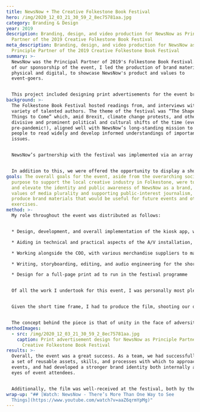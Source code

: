 ```yaml
---
title: NewsNow + The Creative Folkestone Book Festival
hero: /img/2020_12_03_21_30_59_2_8ec75781aa.jpg
category: Branding & Design
year: 2019
description: Branding, design, and video production for NewsNow as Principle
  Partner of the 2019 Creative Folkestone Book Festival
meta_description: Branding, design, and video production for NewsNow as
  Principle Partner of the 2019 Creative Folkestone Book Festival
summary: >-
  NewsNow was the Principal Partner of 2019's Folkestone Book Festival. As part
  of our sponsorship of the event, I led the production of brand materials, both
  physical and digital, to showcase NewsNow's product and values to
  event-goers. 


  This project included designing print advertisements for the event brochures and helping to develop and install Raspberry-Pi-powered video kiosks throughout the venue which displayed a rolling feed of headlines, interspersed with a promotional video. I also wrote, produced, and edited the video, which was shown on the main stage before each talk.
background: >-
  The Folkestone Book Festival hosted readings from, and interviews with a
  variety of talented authors. The theme of the festival was “The Shape of
  Things to Come” which, amid Brexit, climate change protests, and other
  divisive and prominent political and cultural shifts of the time (even
  pre-pandemic!), aligned well with NewsNow’s long-standing mission to enable
  people to read widely and develop informed understandings of important
  issues. 


  NewsNow’s partnership with the festival was implemented via an array of digital kiosks placed around the festival venue, displaying a bespoke web app that showed the latest news headlines and imagery on a variety of topics, directly from our API, running on Raspberry Pis. 


  In addition to this, we were offered the opportunity to display a short promotional film, both in the main auditorium before each event, and intermittently on our kiosks.
goals: The overall goals for the event, aside from the overarching social
  purpose to support the local creative industry in Folkestone, were to develop
  and elevate the identity and public awareness of NewsNow as a brand, and its
  values of media plurality and supporting public-interest journalism, and to
  produce brand materials that would be useful for future events and other brand
  exercises.
method: >-
  My role throughout the event was distributed as follows:


  * Design, development, and overall implementation of the kiosk app, working closely with the company directors and the development team, and as the sole designer

  * Aiding in technical and practical aspects of the A/V installation, from display panel technology specifications to prototype setups, to the physical installation of our Raspberry Pi units on location

  * Working alongside the COO, with various merchandise suppliers to manage our promotional merchandise for the event, supplying print-ready design files and quality control

  * Writing, storyboarding, editing, and audio engineering for the short film, in a collaborative process with the directors and editorial team

  * Design for a full-page print ad to run in the festival programme


  Of all the work I undertook for this event, I was personally most pleased with the short film, which was very well received, and required a diverse skill set that I am not often able to employ in my profession, and I have a long-standing love for linear media (both audio and video) production. Through our early concept meetings where various team members developed draft scripts, the team decided to run with my script. Initially, we had planned to outsource the production to a video agency, but after some deliberation over our in-house capabilities and their early drafts, I put myself forward to produce the film. 


  Given the short time frame, I had to produce the film, shooting our own footage was not an option, so we had to rely on quality editorial and stock footage, which was challenging, but I feel happy with the result overall.


  The concept behind the piece is that of unity in the face of adversity. In a time when people seem most divided, and when polarisation appears to trump rational discourse, it’s important for us to recognise each other as human beings; to be understanding, and to take the time to appreciate nuance, complexity, and even chaos. By taking the time to see the world through the eyes of others, we can learn to appreciate those who see things differently, rather than reject them. This concept is not only something that I am personally passionate about, but it is representative of NewsNow’s fundamental purpose.
methodImages:
  - src: /img/2020_12_03_21_30_59_2_8ec75781aa.jpg
    caption: Print advertisement design for NewsNow as Principle Partner of the 2019
      Creative Folkestone Book Festival
results: >-
  Overall, the event was a great success. As a team, we had successfully created
  a set of reusable assets, skills, and processes with which to approach future
  events, and had developed a stronger brand identity both internally and in the
  eyes of event attendees. 


  Additionally, the film was well-received at the festival, both by the organisers and the attendees. Classes of children, attending the festival on school trips, applauded in the auditorium at the end of the film, and it has since been a linchpin in subsequent discussions about NewsNow’s ethos and brand identity.
wrap-up: "## [Watch: NewsNow - There’s More Than One Way to See
  Things](https://www.youtube.com/watch?v=aaZ6qrmYpMg)"
---
```

